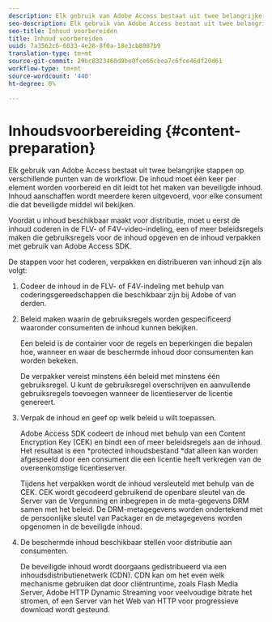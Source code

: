 ```yaml
---
description: Elk gebruik van Adobe Access bestaat uit twee belangrijke stappen op verschillende punten van de workflow. De inhoud moet één keer per element worden voorbereid en dit leidt tot het maken van beveiligde inhoud. Inhoud aanschaffen wordt meerdere keren uitgevoerd, voor elke consument die dat beveiligde middel wil bekijken.
seo-description: Elk gebruik van Adobe Access bestaat uit twee belangrijke stappen op verschillende punten van de workflow. De inhoud moet één keer per element worden voorbereid en dit leidt tot het maken van beveiligde inhoud. Inhoud aanschaffen wordt meerdere keren uitgevoerd, voor elke consument die dat beveiligde middel wil bekijken.
seo-title: Inhoud voorbereiden
title: Inhoud voorbereiden
uuid: 7a3562c6-6033-4e28-8f0a-18e3cb8987b9
translation-type: tm+mt
source-git-commit: 29bc8323460d9be0fce66cbea7c6fce46df20d61
workflow-type: tm+mt
source-wordcount: '440'
ht-degree: 0%

---
```



# Inhoudsvoorbereiding {#content-preparation}

Elk gebruik van Adobe Access bestaat uit twee belangrijke stappen op verschillende punten van de workflow. De inhoud moet één keer per element worden voorbereid en dit leidt tot het maken van beveiligde inhoud. Inhoud aanschaffen wordt meerdere keren uitgevoerd, voor elke consument die dat beveiligde middel wil bekijken.

Voordat u inhoud beschikbaar maakt voor distributie, moet u eerst de inhoud coderen in de FLV- of F4V-video-indeling, een of meer beleidsregels maken die gebruiksregels voor de inhoud opgeven en de inhoud verpakken met gebruik van Adobe Access SDK.

De stappen voor het coderen, verpakken en distribueren van inhoud zijn als volgt:

1. Codeer de inhoud in de FLV- of F4V-indeling met behulp van coderingsgereedschappen die beschikbaar zijn bij Adobe of van derden.
1. Beleid maken waarin de gebruiksregels worden gespecificeerd waaronder consumenten de inhoud kunnen bekijken.

   Een beleid is de container voor de regels en beperkingen die bepalen hoe, wanneer en waar de beschermde inhoud door consumenten kan worden bekeken.

   De verpakker vereist minstens één beleid met minstens één gebruiksregel. U kunt de gebruiksregel overschrijven en aanvullende gebruiksregels toevoegen wanneer de licentieserver de licentie genereert.

1. Verpak de inhoud en geef op welk beleid u wilt toepassen.

   Adobe Access SDK codeert de inhoud met behulp van een Content Encryption Key (CEK) en bindt een of meer beleidsregels aan de inhoud. Het resultaat is een *protected inhoudsbestand *dat alleen kan worden afgespeeld door een consument die een licentie heeft verkregen van de overeenkomstige licentieserver.

   Tijdens het verpakken wordt de inhoud versleuteld met behulp van de CEK. CEK wordt gecodeerd gebruikend de openbare sleutel van de Server van de Vergunning en inbegrepen in de meta-gegevens DRM samen met het beleid. De DRM-metagegevens worden ondertekend met de persoonlijke sleutel van Packager en de metagegevens worden opgenomen in de beveiligde inhoud.

1. De beschermde inhoud beschikbaar stellen voor distributie aan consumenten.

   De beveiligde inhoud wordt doorgaans gedistribueerd via een inhoudsdistributienetwerk (CDN). CDN kan om het even welk mechanisme gebruiken dat door cliëntruntime, zoals Flash Media Server, Adobe HTTP Dynamic Streaming voor veelvoudige bitrate het stromen, of een Server van het Web van HTTP voor progressieve download wordt gesteund.

